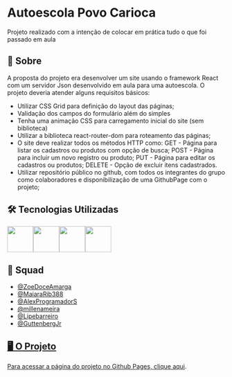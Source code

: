# Autoescola Povo Carioca
Projeto realizado com a intenção de colocar em prática tudo o que foi passado em aula



## 🔎 Sobre

<p>A proposta do projeto era desenvolver um site usando o framework React com um servidor Json desenvolvido em aula para uma autoescola. O projeto deveria atender alguns requisitos básicos:</p>
<ul>
  <li>Utilizar CSS Grid para definição do layout das páginas;</li>
  <li>Validação dos campos do formulário além do simples</li>
  <li>Tenha uma animação CSS para carregamento inicial do site (sem biblioteca)</li>
  <li>Utilizar a biblioteca react-router-dom para roteamento das páginas;</li>
  <li>O site deve realizar todos os métodos HTTP como: GET - Página para listar os cadastros ou produtos com opção de busca; POST - Página para incluir um novo registro ou produto; PUT - Página para editar os cadastros ou produtos; DELETE - Opção de excluir itens cadastrados.</li>
  <li>Utilizar repositório público no github, com todos os integrantes do grupo como colaboradores e disponibilização de uma GithubPage com o projeto;</li>
</ul>

## 🛠️ Tecnologias Utilizadas
<div style="display:flex">
  <img src="https://cdn.jsdelivr.net/gh/devicons/devicon/icons/javascript/javascript-original.svg" style=" width:60px;cursor:default"/>
  <img src="https://cdn.jsdelivr.net/gh/devicons/devicon/icons/css3/css3-plain-wordmark.svg" style=" width:60px;cursor:default"/>
  <img src="https://cdn.jsdelivr.net/gh/devicons/devicon/icons/html5/html5-plain-wordmark.svg" style=" width:60px;cursor:default"/>
  <img src="https://www.google.com/urlsa=i&url=https%3A%2F%2Fpt.wikipedia.org%2Fwiki%2FReact_%2528JavaScript%2529&psig=AOvVaw1osQOQTmG36VFrqJr9N1MH&ust=1672878375219000&source=images&cd=vfe&ved=0CBAQjRxqFwoTCJj5q-zTrPwCFQAAAAAdAAAAABAE" style="width:60px;cursor:default"/>

</div>

## 🤝 Squad

<ul>
  <li><a href="https://github.com/ZoeDoceAmarga">@ZoeDoceAmarga</li>
  <li><a href="https://github.com/MaiaraRib388">@MaiaraRib388</li>
  <li><a href="https://github.com/AlexProgramadorS">@AlexProgramadorS</li>
  <li><a href="https://github.com/millenameira">@millenameira</li>
  <li><a href="https://github.com/Lipebarreiro">@Lipebarreiro</li>
  <li><a href="https://github.com/GuttenbergJr">@GuttenbergJr</li>
</ul>

## 🖥️ O Projeto

<p>Para acessar a página do projeto no Github Pages, <a href="  ">clique aqui</a>.</p>
